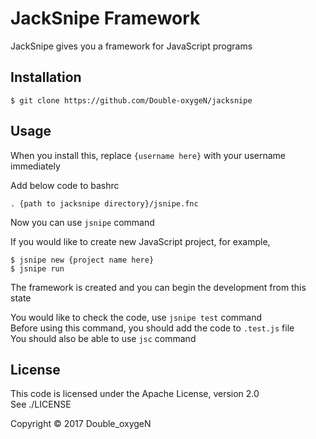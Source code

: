 # JackSnipe Framework

JackSnipe gives you a framework for JavaScript programs

## Installation

    $ git clone https://github.com/Double-oxygeN/jacksnipe

## Usage

When you install this, replace `{username here}` with your username immediately

Add below code to bashrc

    . {path to jacksnipe directory}/jsnipe.fnc

Now you can use `jsnipe` command


If you would like to create new JavaScript project, for example,

    $ jsnipe new {project name here}
    $ jsnipe run

The framework is created and you can begin the development from this state

You would like to check the code, use `jsnipe test` command  
Before using this command, you should add the code to `.test.js` file  
You should also be able to use `jsc` command

## License
This code is licensed under the Apache License, version 2.0  
See ./LICENSE

Copyright ©︎ 2017 Double_oxygeN
